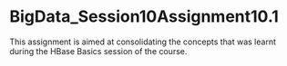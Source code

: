 # BigData_Session10Assignment10.1
This assignment is aimed at consolidating the concepts that was learnt during the HBase Basics session of the course.
